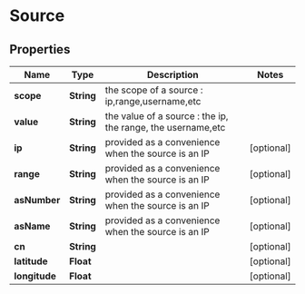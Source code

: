 

# Source


## Properties

| Name | Type | Description | Notes |
|------------ | ------------- | ------------- | -------------|
|**scope** | **String** | the scope of a source : ip,range,username,etc |  |
|**value** | **String** | the value of a source : the ip, the range, the username,etc |  |
|**ip** | **String** | provided as a convenience when the source is an IP |  [optional] |
|**range** | **String** | provided as a convenience when the source is an IP |  [optional] |
|**asNumber** | **String** | provided as a convenience when the source is an IP |  [optional] |
|**asName** | **String** | provided as a convenience when the source is an IP |  [optional] |
|**cn** | **String** |  |  [optional] |
|**latitude** | **Float** |  |  [optional] |
|**longitude** | **Float** |  |  [optional] |



